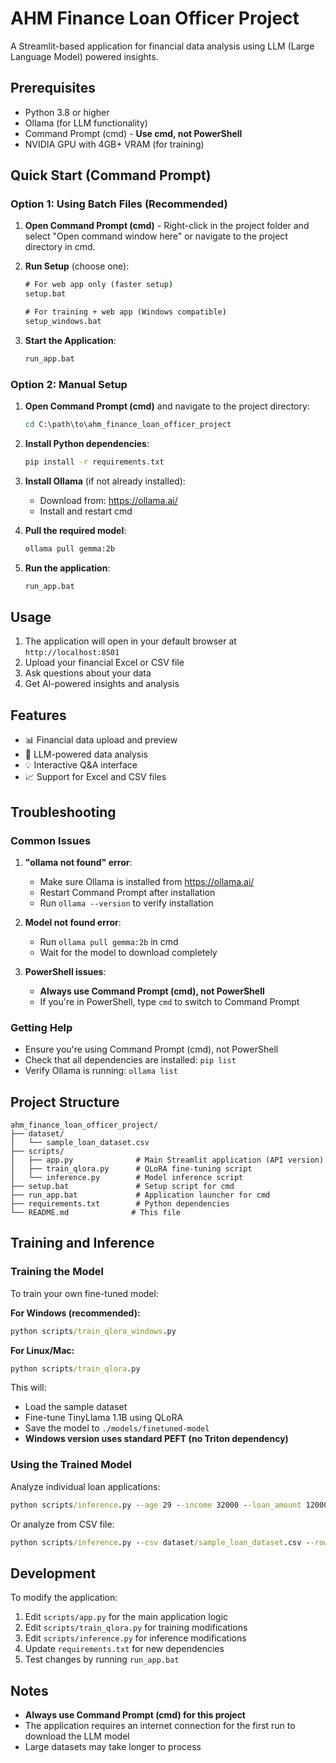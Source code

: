 # AHM Finance Loan Officer Project

A Streamlit-based application for financial data analysis using LLM (Large Language Model) powered insights.

## Prerequisites

- Python 3.8 or higher
- Ollama (for LLM functionality)
- Command Prompt (cmd) - **Use cmd, not PowerShell**
- NVIDIA GPU with 4GB+ VRAM (for training)

## Quick Start (Command Prompt)

### Option 1: Using Batch Files (Recommended)

1. **Open Command Prompt (cmd)** - Right-click in the project folder and select "Open command window here" or navigate to the project directory in cmd.

2. **Run Setup** (choose one):
   ```cmd
   # For web app only (faster setup)
   setup.bat
   
   # For training + web app (Windows compatible)
   setup_windows.bat
   ```

3. **Start the Application**:
   ```cmd
   run_app.bat
   ```

### Option 2: Manual Setup

1. **Open Command Prompt (cmd)** and navigate to the project directory:
   ```cmd
   cd C:\path\to\ahm_finance_loan_officer_project
   ```

2. **Install Python dependencies**:
   ```cmd
   pip install -r requirements.txt
   ```

3. **Install Ollama** (if not already installed):
   - Download from: https://ollama.ai/
   - Install and restart cmd

4. **Pull the required model**:
   ```cmd
   ollama pull gemma:2b
   ```

5. **Run the application**:
   ```cmd
   run_app.bat
   ```

## Usage

1. The application will open in your default browser at `http://localhost:8501`
2. Upload your financial Excel or CSV file
3. Ask questions about your data
4. Get AI-powered insights and analysis

## Features

- 📊 Financial data upload and preview
- 🤖 LLM-powered data analysis
- 💡 Interactive Q&A interface
- 📈 Support for Excel and CSV files

## Troubleshooting

### Common Issues

1. **"ollama not found" error**:
   - Make sure Ollama is installed from https://ollama.ai/
   - Restart Command Prompt after installation
   - Run `ollama --version` to verify installation

2. **Model not found error**:
   - Run `ollama pull gemma:2b` in cmd
   - Wait for the model to download completely

3. **PowerShell issues**:
   - **Always use Command Prompt (cmd), not PowerShell**
   - If you're in PowerShell, type `cmd` to switch to Command Prompt

### Getting Help

- Ensure you're using Command Prompt (cmd), not PowerShell
- Check that all dependencies are installed: `pip list`
- Verify Ollama is running: `ollama list`

## Project Structure

```
ahm_finance_loan_officer_project/
├── dataset/
│   └── sample_loan_dataset.csv
├── scripts/
│   ├── app.py              # Main Streamlit application (API version)
│   ├── train_qlora.py      # QLoRA fine-tuning script
│   └── inference.py        # Model inference script
├── setup.bat               # Setup script for cmd
├── run_app.bat             # Application launcher for cmd
├── requirements.txt        # Python dependencies
└── README.md              # This file
```

## Training and Inference

### Training the Model

To train your own fine-tuned model:

**For Windows (recommended):**
```cmd
python scripts/train_qlora_windows.py
```

**For Linux/Mac:**
```cmd
python scripts/train_qlora.py
```

This will:
- Load the sample dataset
- Fine-tune TinyLlama 1.1B using QLoRA
- Save the model to `./models/finetuned-model`
- **Windows version uses standard PEFT (no Triton dependency)**

### Using the Trained Model

Analyze individual loan applications:

```cmd
python scripts/inference.py --age 29 --income 32000 --loan_amount 12000 --credit_score 600
```

Or analyze from CSV file:

```cmd
python scripts/inference.py --csv dataset/sample_loan_dataset.csv --row 1
```

## Development

To modify the application:

1. Edit `scripts/app.py` for the main application logic
2. Edit `scripts/train_qlora.py` for training modifications
3. Edit `scripts/inference.py` for inference modifications
4. Update `requirements.txt` for new dependencies
5. Test changes by running `run_app.bat`

## Notes

- **Always use Command Prompt (cmd) for this project**
- The application requires an internet connection for the first run to download the LLM model
- Large datasets may take longer to process
